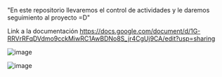 "En este repositorio llevaremos el control de actividades y le daremos seguimiento al proyecto 
=D" 

Link a la documentación 
https://docs.google.com/document/d/1G-RRVrRFqDVdmo9cckMiwRC1AwBDNo8S_jr4CgUj9CA/edit?usp=sharing

![image](https://user-images.githubusercontent.com/61944760/121272780-6cb96c80-c88c-11eb-848e-03c5868398d7.png)

![image](https://user-images.githubusercontent.com/61944760/121276678-b60dba00-c894-11eb-8359-af8d7b42213b.png)

